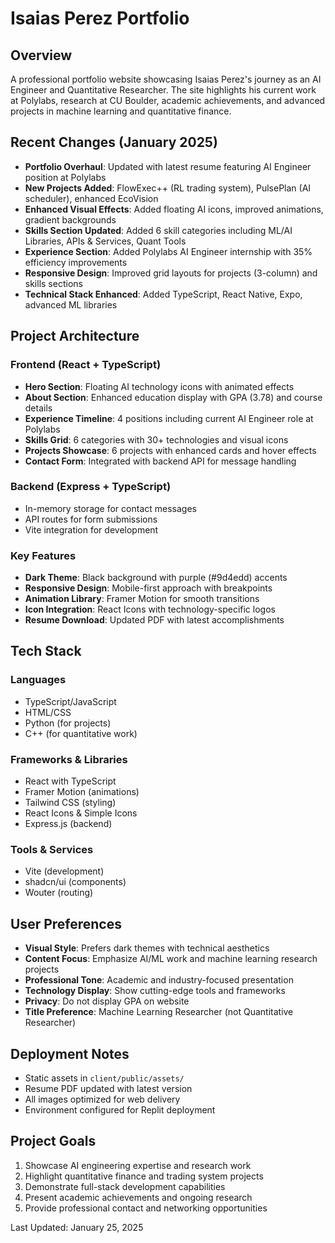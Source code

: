# Isaias Perez Portfolio

## Overview
A professional portfolio website showcasing Isaias Perez's journey as an AI Engineer and Quantitative Researcher. The site highlights his current work at Polylabs, research at CU Boulder, academic achievements, and advanced projects in machine learning and quantitative finance.

## Recent Changes (January 2025)
- **Portfolio Overhaul**: Updated with latest resume featuring AI Engineer position at Polylabs
- **New Projects Added**: FlowExec++ (RL trading system), PulsePlan (AI scheduler), enhanced EcoVision
- **Enhanced Visual Effects**: Added floating AI icons, improved animations, gradient backgrounds
- **Skills Section Updated**: Added 6 skill categories including ML/AI Libraries, APIs & Services, Quant Tools
- **Experience Section**: Added Polylabs AI Engineer internship with 35% efficiency improvements
- **Responsive Design**: Improved grid layouts for projects (3-column) and skills sections
- **Technical Stack Enhanced**: Added TypeScript, React Native, Expo, advanced ML libraries

## Project Architecture
### Frontend (React + TypeScript)
- **Hero Section**: Floating AI technology icons with animated effects
- **About Section**: Enhanced education display with GPA (3.78) and course details
- **Experience Timeline**: 4 positions including current AI Engineer role at Polylabs
- **Skills Grid**: 6 categories with 30+ technologies and visual icons
- **Projects Showcase**: 6 projects with enhanced cards and hover effects
- **Contact Form**: Integrated with backend API for message handling

### Backend (Express + TypeScript)
- In-memory storage for contact messages
- API routes for form submissions
- Vite integration for development

### Key Features
- **Dark Theme**: Black background with purple (#9d4edd) accents
- **Responsive Design**: Mobile-first approach with breakpoints
- **Animation Library**: Framer Motion for smooth transitions
- **Icon Integration**: React Icons with technology-specific logos
- **Resume Download**: Updated PDF with latest accomplishments

## Tech Stack
### Languages
- TypeScript/JavaScript
- HTML/CSS
- Python (for projects)
- C++ (for quantitative work)

### Frameworks & Libraries
- React with TypeScript
- Framer Motion (animations)
- Tailwind CSS (styling)
- React Icons & Simple Icons
- Express.js (backend)

### Tools & Services
- Vite (development)
- shadcn/ui (components)
- Wouter (routing)

## User Preferences
- **Visual Style**: Prefers dark themes with technical aesthetics
- **Content Focus**: Emphasize AI/ML work and machine learning research projects
- **Professional Tone**: Academic and industry-focused presentation
- **Technology Display**: Show cutting-edge tools and frameworks
- **Privacy**: Do not display GPA on website
- **Title Preference**: Machine Learning Researcher (not Quantitative Researcher)

## Deployment Notes
- Static assets in `client/public/assets/`
- Resume PDF updated with latest version
- All images optimized for web delivery
- Environment configured for Replit deployment

## Project Goals
1. Showcase AI engineering expertise and research work
2. Highlight quantitative finance and trading system projects
3. Demonstrate full-stack development capabilities
4. Present academic achievements and ongoing research
5. Provide professional contact and networking opportunities

Last Updated: January 25, 2025